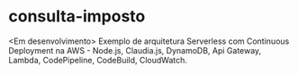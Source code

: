 # consulta-imposto
&lt;Em desenvolvimento> Exemplo de arquitetura Serverless com Continuous Deployment na AWS  - Node.js, Claudia.js, DynamoDB, Api Gateway, Lambda, CodePipeline, CodeBuild, CloudWatch.
